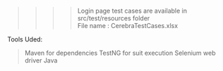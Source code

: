 ######
>>>>Login page test cases are available in src/test/resources folder   
	File name : CerebraTestCases.xlsx

Tools Uded:

>Maven for dependencies
>TestNG for suit execution
>Selenium web driver
>Java


	



